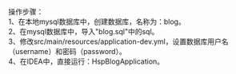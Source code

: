 操作步骤：  
1、在本地mysql数据库中，创建数据库，名称为：blog。  
2、在mysql数据库中，导入"blog.sql"中的sql。  
3、修改src/main/resources/application-dev.yml，设置数据库用户名（username）和密码（password）。  
4、在IDEA中，直接运行：HspBlogApplication。
